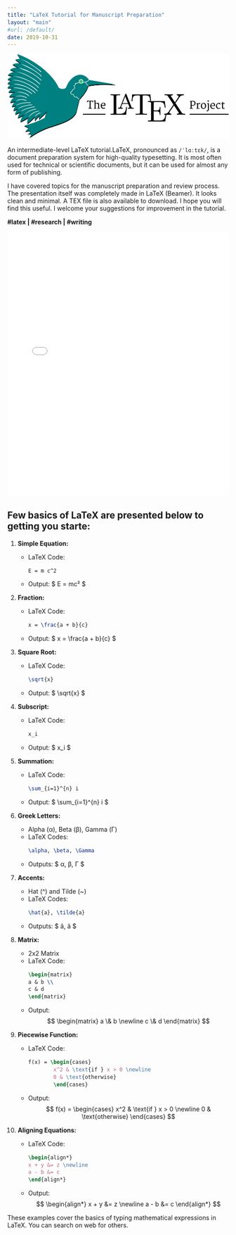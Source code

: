 ```yaml
---
title: "LaTeX Tutorial for Manuscript Preparation"
layout: "main"
#url: /default/
date: 2019-10-31
---
```

![header](LaTeX_Image.png)

An intermediate-level LaTeX tutorial.LaTeX, pronounced as `/ˈlɑːtɛk/`, is a document preparation system for high-quality typesetting. It is most often used for technical or scientific documents, but it can be used for almost any form of publishing.

I have covered topics for the manuscript preparation and review process. The presentation itself was completely made in LaTeX (Beamer). It looks clean and minimal. A TEX file is also available to download. I hope you will find this useful. I welcome your suggestions for improvement in the tutorial.

**#latex | #research | #writing**

<embed src= "Tutorial-01-LaTeX.pdf" width= "100%" height= "600px" type="application/pdf" >

## Few basics of LaTeX are presented below to getting you starte:

1. **Simple Equation:**
   - LaTeX Code:
     ```latex
     E = m c^2
     ```
   - Output: $ E = mc² $

2. **Fraction:**
   - LaTeX Code:
     ```latex
     x = \frac{a + b}{c}
     ```
   - Output: $ x = \frac{a + b}{c} $

3. **Square Root:**
   - LaTeX Code:
     ```latex
     \sqrt{x}
     ```
   - Output: $ \sqrt{x} $

4. **Subscript:**
   - LaTeX Code:
     ```latex
     x_i
     ```
   - Output: $ x_i $

5. **Summation:**
   - LaTeX Code:
     ```latex
     \sum_{i=1}^{n} i
     ```
   - Output: $ \sum_{i=1}^{n} i $

6. **Greek Letters:**
   - Alpha (α), Beta (β), Gamma (Γ)
   - LaTeX Codes:
     ```latex
     \alpha, \beta, \Gamma
     ```
   - Outputs: $ α, β, Γ $

7. **Accents:**
   - Hat (^) and Tilde (~)
   - LaTeX Codes:
     ```latex
     \hat{a}, \tilde{a}
     ```
   - Outputs: $ â, ã $

8. **Matrix:**
   - 2x2 Matrix
   - LaTeX Code:
     ```latex
     \begin{matrix}
     a & b \\
     c & d
     \end{matrix}
     ```
   - Output:
     $$
     \begin{matrix}
     a \& b \newline
     c \& d
     \end{matrix}
     $$

9. **Piecewise Function:**
   - LaTeX Code:
     ```latex
     f(x) = \begin{cases}
             x^2 & \text{if } x > 0 \newline
             0 & \text{otherwise}
             \end{cases}
     ```
   - Output:
     $$
     f(x) = \begin{cases}
             x^2 & \text{if } x > 0 \newline
             0 & \text{otherwise}
             \end{cases}
     $$

10. **Aligning Equations:**
    - LaTeX Code:
      ```latex
      \begin{align*}
      x + y &= z \newline
      a - b &= c
      \end{align*}
      ```
    - Output:
      $$
      \begin{align*}
      x + y &= z \newline
      a - b &= c
      \end{align*}
      $$

These examples cover the basics of typing mathematical expressions in LaTeX. You can search on web for others.
